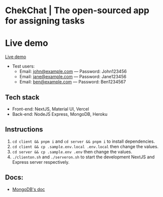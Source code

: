 # ChekChat | The open-sourced app for assigning tasks

# Live demo

[Live demo](https://chekchat.khoiuna.info/)

- Test users:
  - Email: john@example.com &mdash; Password: John123456
  - Email: jane@example.com &mdash; Password: Jane123456
  - Email: ben@example.com &mdash; Password: Ben1234567

## Tech stack

- Front-end: NextJS, Material UI, Vercel
- Back-end: NodeJS Express, MongoDB, Heroku

## Instructions

1. `cd client && pnpm i` and `cd server && pnpm i` to install dependencies.
2. `cd client && cp .sample.env.local .env.local` then change the values.
3. `cd server && cp .sample.env .env` then change the values.
4. `./clienton.sh` and `./serveron.sh` to start the development NextJS and Express server respectively.

## Docs:

- [MongoDB's doc](./docs/mongo.md)
